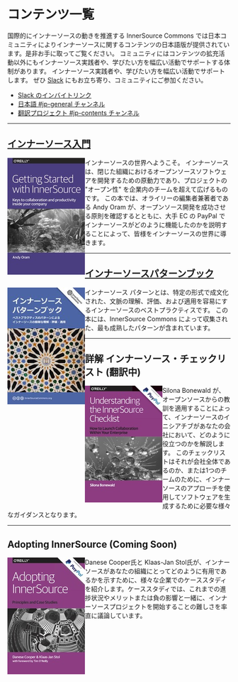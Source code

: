 # コンテンツ一覧

国際的にインナーソースの動きを推進する InnerSource Commons では日本コミュニティによりインナーソースに関するコンテンツの日本語版が提供されています。是非お手に取ってご覧ください。
コミュニティにはコンテンツの拡充活動以外にもインナーソース実践者や、学びたい方を幅広い活動でサポートする体制があります。
インナーソース実践者や、学びたい方を幅広い活動でサポートします。
ぜひ [Slack](https://innersourcecommons-inviter.herokuapp.com/) にもお立ち寄り、コミュニティにご参加ください。

- [Slack のインバイトリンク](https://innersourcecommons-inviter.herokuapp.com/)
- [日本語 #jp-general チャンネル](https://app.slack.com/client/T04PXKRM0/C03M546NR16)
- [翻訳プロジェクト #jp-contents チャンネル](https://app.slack.com/client/T04PXKRM0/C03P1MVMBRS)

---

## [インナーソース入門](https://innersourcecommons.gitbook.io/books/v/getting-started-with-innersource/)

[<img src="./getting-started-with-innersource-cover-thumb.jpg" style="float:left" />](https://innersourcecommons.gitbook.io/books/v/getting-started-with-innersource/)

インナーソースの世界へようこそ。
インナーソースは、閉じた組織におけるオープンソースソフトウェアを開発するための原動力であり、プロジェクトの "オープン性" を企業内のチームを超えて広げるものです。
この本では、オライリーの編集者兼著者である Andy Oram が、オープンソース開発を成功させる原則を確認するとともに、大手 EC の PayPal でインナーソースがどのように機能したのかを説明することによって、皆様をインナーソースの世界に導きます。

---

## [インナーソースパターンブック](https://patterns.innersourcecommons.org/v/ja/)

[<img src="./innersource-patterns-cover-thumb.jpg" style="float:left" />](https://patterns.innersourcecommons.org/v/ja/)

インナーソース パターンとは、特定の形式で成文化された、文脈の理解、評価、および適用を容易にするインナーソースのベストプラクティスです。 この本には、InnerSource Commons によって収集された、最も成熟したパターンが含まれています。

---

## 詳解 インナーソース・チェックリスト (翻訳中)

<img src="./innersource-checklist-cover-thumb.jpg" style="float:left" />

Silona Bonewald が、オープンソースからの教訓を適用することによって、インナーソースのイニシアチブがあなたの会社において、どのように役立つのかを解説します。
このチェックリストはそれが会社全体であるのか、または1つのチームのために、インナーソースのアプローチを使用してソフトウェアを生成するために必要な様々なガイダンスとなります。

---

## Adopting InnerSource (Coming Soon)

<img src="./adopting-innersource-cover-thumb.jpg" style="float:left" />

Danese Cooper氏と Klaas-Jan Stol氏が、インナーソースがあなたの組織にとってどのように有用であるかを示すために、様々な企業でのケーススタディを紹介します。ケーススタディでは、これまでの進捗状況やメリットまたは負の影響と一緒に、インナーソースプロジェクトを開始することの難しさを率直に議論しています。
